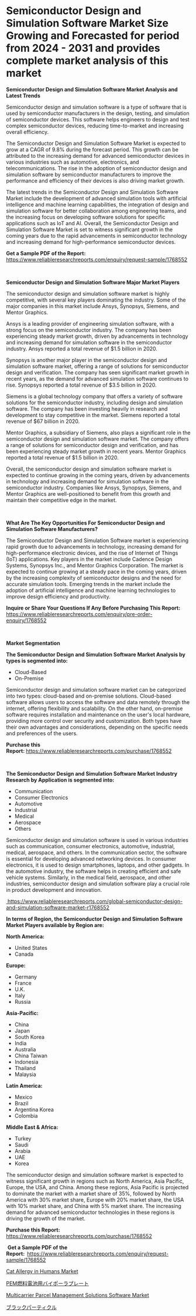 <p><h1>Semiconductor Design and Simulation Software Market Size Growing and Forecasted for period from 2024 - 2031 and provides complete market analysis of this market</h1></p><p><strong>Semiconductor Design and Simulation Software Market Analysis and Latest Trends</strong></p>
<p><p>Semiconductor design and simulation software is a type of software that is used by semiconductor manufacturers in the design, testing, and simulation of semiconductor devices. This software helps engineers to design and test complex semiconductor devices, reducing time-to-market and increasing overall efficiency.</p><p>The Semiconductor Design and Simulation Software Market is expected to grow at a CAGR of 9.8% during the forecast period. This growth can be attributed to the increasing demand for advanced semiconductor devices in various industries such as automotive, electronics, and telecommunications. The rise in the adoption of semiconductor design and simulation software by semiconductor manufacturers to improve the performance and efficiency of their devices is also driving market growth.</p><p>The latest trends in the Semiconductor Design and Simulation Software Market include the development of advanced simulation tools with artificial intelligence and machine learning capabilities, the integration of design and simulation software for better collaboration among engineering teams, and the increasing focus on developing software solutions for specific applications such as IoT and AI. Overall, the Semiconductor Design and Simulation Software Market is set to witness significant growth in the coming years due to the rapid advancements in semiconductor technology and increasing demand for high-performance semiconductor devices.</p></p>
<p><strong>Get a Sample PDF of the Report:&nbsp;</strong> <a href="https://www.reliableresearchreports.com/enquiry/request-sample/1768552">https://www.reliableresearchreports.com/enquiry/request-sample/1768552</a></p>
<p>&nbsp;</p>
<p><strong>Semiconductor Design and Simulation Software Major Market Players</strong></p>
<p><p>The semiconductor design and simulation software market is highly competitive, with several key players dominating the industry. Some of the major companies in this market include Ansys, Synopsys, Siemens, and Mentor Graphics.</p><p>Ansys is a leading provider of engineering simulation software, with a strong focus on the semiconductor industry. The company has been experiencing steady market growth, driven by advancements in technology and increasing demand for simulation software in the semiconductor industry. Ansys reported a total revenue of $1.5 billion in 2020.</p><p>Synopsys is another major player in the semiconductor design and simulation software market, offering a range of solutions for semiconductor design and verification. The company has seen significant market growth in recent years, as the demand for advanced simulation software continues to rise. Synopsys reported a total revenue of $3.5 billion in 2020.</p><p>Siemens is a global technology company that offers a variety of software solutions for the semiconductor industry, including design and simulation software. The company has been investing heavily in research and development to stay competitive in the market. Siemens reported a total revenue of $67 billion in 2020.</p><p>Mentor Graphics, a subsidiary of Siemens, also plays a significant role in the semiconductor design and simulation software market. The company offers a range of solutions for semiconductor design and verification, and has been experiencing steady market growth in recent years. Mentor Graphics reported a total revenue of $1.5 billion in 2020.</p><p>Overall, the semiconductor design and simulation software market is expected to continue growing in the coming years, driven by advancements in technology and increasing demand for simulation software in the semiconductor industry. Companies like Ansys, Synopsys, Siemens, and Mentor Graphics are well-positioned to benefit from this growth and maintain their competitive edge in the market.</p></p>
<p>&nbsp;</p>
<p><strong>What Are The Key Opportunities For Semiconductor Design and Simulation Software Manufacturers?</strong></p>
<p><p>The Semiconductor Design and Simulation Software market is experiencing rapid growth due to advancements in technology, increasing demand for high-performance electronic devices, and the rise of Internet of Things (IoT) applications. Key players in the market include Cadence Design Systems, Synopsys Inc., and Mentor Graphics Corporation. The market is expected to continue growing at a steady pace in the coming years, driven by the increasing complexity of semiconductor designs and the need for accurate simulation tools. Emerging trends in the market include the adoption of artificial intelligence and machine learning technologies to improve design efficiency and productivity.</p></p>
<p><strong>Inquire or Share Your Questions If Any Before Purchasing This Report:</strong> <a href="https://www.reliableresearchreports.com/enquiry/pre-order-enquiry/1768552">https://www.reliableresearchreports.com/enquiry/pre-order-enquiry/1768552</a></p>
<p>&nbsp;</p>
<p><strong>Market Segmentation</strong></p>
<p><strong>The Semiconductor Design and Simulation Software Market Analysis by types is segmented into:</strong></p>
<p><ul><li>Cloud-Based</li><li>On-Premise</li></ul></p>
<p><p>Semiconductor design and simulation software market can be categorized into two types: cloud-based and on-premise solutions. Cloud-based software allows users to access the software and data remotely through the internet, offering flexibility and scalability. On the other hand, on-premise software requires installation and maintenance on the user's local hardware, providing more control over security and customization. Both types have their own advantages and considerations, depending on the specific needs and preferences of the users.</p></p>
<p><strong>Purchase this Report:&nbsp;</strong><a href="https://www.reliableresearchreports.com/purchase/1768552">https://www.reliableresearchreports.com/purchase/1768552</a></p>
<p>&nbsp;</p>
<p><strong>The Semiconductor Design and Simulation Software Market Industry Research by Application is segmented into:</strong></p>
<p><ul><li>Communication</li><li>Consumer Electronics</li><li>Automotive</li><li>Industrial</li><li>Medical</li><li>Aerospace</li><li>Others</li></ul></p>
<p><p>Semiconductor design and simulation software is used in various industries such as communication, consumer electronics, automotive, industrial, medical, aerospace, and others. In the communication sector, the software is essential for developing advanced networking devices. In consumer electronics, it is used to design smartphones, laptops, and other gadgets. In the automotive industry, the software helps in creating efficient and safe vehicle systems. Similarly, in the medical field, aerospace, and other industries, semiconductor design and simulation software play a crucial role in product development and innovation.</p></p>
<p><a href="https://www.reliableresearchreports.com/global-semiconductor-design-and-simulation-software-market-r1768552">&nbsp;https://www.reliableresearchreports.com/global-semiconductor-design-and-simulation-software-market-r1768552</a></p>
<p><strong>In terms of Region, the Semiconductor Design and Simulation Software Market Players available by Region are:</strong></p>
<p>
    <p> <strong> North America: </strong>
        <ul>
            <li>United States</li>
            <li>Canada</li>
        </ul>
        </p> 
    <p> <strong> Europe: </strong>
        <ul>
            <li>Germany</li>
            <li>France</li>
            <li>U.K.</li>
            <li>Italy</li>
            <li>Russia</li>
        </ul>
        </p> 
    <p> <strong> Asia-Pacific: </strong>
        <ul>
            <li>China</li>
            <li>Japan</li>
            <li>South Korea</li>
            <li>India</li>
            <li>Australia</li>
            <li>China Taiwan</li>
            <li>Indonesia</li>
            <li>Thailand</li>
            <li>Malaysia</li>
        </ul>
        </p> 
    <p> <strong> Latin America: </strong>
        <ul>
            <li>Mexico</li>
            <li>Brazil</li>
            <li>Argentina Korea</li>
            <li>Colombia</li>
        </ul>
        </p> 
    <p> <strong> Middle East & Africa: </strong>
        <ul>
            <li>Turkey</li>
            <li>Saudi</li>
            <li>Arabia</li>
            <li>UAE</li>
            <li>Korea</li>
        </ul>
    </p>
    </p>
<p><p>The semiconductor design and simulation software market is expected to witness significant growth in regions such as North America, Asia Pacific, Europe, the USA, and China. Among these regions, Asia Pacific is projected to dominate the market with a market share of 35%, followed by North America with 30% market share, Europe with 20% market share, the USA with 10% market share, and China with 5% market share. The increasing demand for advanced semiconductor technologies in these regions is driving the growth of the market.</p></p>
<p><strong>Purchase this Report: </strong><a href="https://www.reliableresearchreports.com/purchase/1768552">https://www.reliableresearchreports.com/purchase/1768552</a></p>
<p>&nbsp;<strong>Get a Sample PDF of the Report:&nbsp;&nbsp;</strong><a href="https://www.reliableresearchreports.com/enquiry/request-sample/1768552">https://www.reliableresearchreports.com/enquiry/request-sample/1768552</a></p>
<p><strong></strong></p>
<p><p><a href="https://www.linkedin.com/pulse/cat-allergy-humans-market-report-reveals-latest-trends-growth-vyxae?trackingId=y20D6c%2F6IVhS6ycwJ1rg9Q%3D%3D">Cat Allergy in Humans Market</a></p><p><a href="https://medium.com/@charityrice70/pem%E7%87%83%E6%96%99%E9%9B%BB%E6%B1%A0%E7%94%A8%E3%81%AE%E3%83%90%E3%82%A4%E3%83%9D%E3%83%BC%E3%83%A9%E3%83%97%E3%83%AC%E3%83%BC%E3%83%88%E5%B8%82%E5%A0%B4-2031%E5%B9%B4%E3%81%BE%E3%81%A7%E3%81%AE%E6%88%90%E5%8A%9F%E3%81%99%E3%82%8B%E3%83%93%E3%82%B8%E3%83%8D%E3%82%B9%E6%88%A6%E7%95%A5%E3%81%AE%E9%8D%B5%E3%81%AB%E3%81%AA%E3%82%8B-04253029e27c">PEM燃料電池用バイポーラプレート</a></p><p><a href="https://www.linkedin.com/pulse/multicarrier-parcel-management-solutions-software-market-ruiee?trackingId=aR7T9DkBYs7lADp8PhCCbw%3D%3D">Multicarrier Parcel Management Solutions Software Market</a></p><p><a href="https://medium.com/@carllane655/%E9%BB%92%E8%89%B2%E3%81%AE%E7%B2%92%E5%AD%90%E5%B8%82%E5%A0%B4%E3%81%AE%E8%A6%8F%E6%A8%A1%E3%81%A8%E5%B8%82%E5%A0%B4%E5%8B%95%E5%90%91-%E5%AE%8C%E5%85%A8%E3%81%AA%E7%94%A3%E6%A5%AD%E3%81%AE%E6%A6%82%E8%A6%81-2024%E5%B9%B4%E3%81%8B%E3%82%892031%E5%B9%B4%E3%81%BE%E3%81%A7-e9778c7f5868">ブラックパーティクル</a></p></p>
